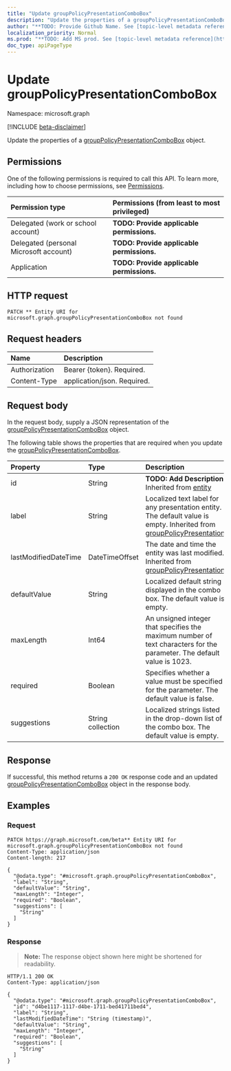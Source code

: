 ```yaml
---
title: "Update groupPolicyPresentationComboBox"
description: "Update the properties of a groupPolicyPresentationComboBox object."
author: "**TODO: Provide Github Name. See [topic-level metadata reference](https://msgo.azurewebsites.net/add/document/guidelines/metadata.html#topic-level-metadata)**"
localization_priority: Normal
ms.prod: "**TODO: Add MS prod. See [topic-level metadata reference](https://msgo.azurewebsites.net/add/document/guidelines/metadata.html#topic-level-metadata)**"
doc_type: apiPageType
---
```


# Update groupPolicyPresentationComboBox
Namespace: microsoft.graph

[!INCLUDE [beta-disclaimer](../../includes/beta-disclaimer.md)]

Update the properties of a [groupPolicyPresentationComboBox](../resources/grouppolicypresentationcombobox.md) object.

## Permissions
One of the following permissions is required to call this API. To learn more, including how to choose permissions, see [Permissions](/graph/permissions-reference).

|Permission type|Permissions (from least to most privileged)|
|:---|:---|
|Delegated (work or school account)|**TODO: Provide applicable permissions.**|
|Delegated (personal Microsoft account)|**TODO: Provide applicable permissions.**|
|Application|**TODO: Provide applicable permissions.**|

## HTTP request

<!-- {
  "blockType": "ignored"
}
-->
``` http
PATCH ** Entity URI for microsoft.graph.groupPolicyPresentationComboBox not found
```

## Request headers
|Name|Description|
|:---|:---|
|Authorization|Bearer {token}. Required.|
|Content-Type|application/json. Required.|

## Request body
In the request body, supply a JSON representation of the [groupPolicyPresentationComboBox](../resources/grouppolicypresentationcombobox.md) object.

The following table shows the properties that are required when you update the [groupPolicyPresentationComboBox](../resources/grouppolicypresentationcombobox.md).

|Property|Type|Description|
|:---|:---|:---|
|id|String|**TODO: Add Description** Inherited from [entity](../resources/entity.md)|
|label|String|Localized text label for any presentation entity. The default value is empty. Inherited from [groupPolicyPresentation](../resources/grouppolicypresentation.md)|
|lastModifiedDateTime|DateTimeOffset|The date and time the entity was last modified. Inherited from [groupPolicyPresentation](../resources/grouppolicypresentation.md)|
|defaultValue|String|Localized default string displayed in the combo box. The default value is empty.|
|maxLength|Int64|An unsigned integer that specifies the maximum number of text characters for the parameter. The default value is 1023.|
|required|Boolean|Specifies whether a value must be specified for the parameter. The default value is false.|
|suggestions|String collection|Localized strings listed in the drop-down list of the combo box. The default value is empty.|



## Response

If successful, this method returns a `200 OK` response code and an updated [groupPolicyPresentationComboBox](../resources/grouppolicypresentationcombobox.md) object in the response body.

## Examples

### Request
<!-- {
  "blockType": "request",
  "name": "update_grouppolicypresentationcombobox"
}
-->
``` http
PATCH https://graph.microsoft.com/beta** Entity URI for microsoft.graph.groupPolicyPresentationComboBox not found
Content-Type: application/json
Content-length: 217

{
  "@odata.type": "#microsoft.graph.groupPolicyPresentationComboBox",
  "label": "String",
  "defaultValue": "String",
  "maxLength": "Integer",
  "required": "Boolean",
  "suggestions": [
    "String"
  ]
}
```


### Response
>**Note:** The response object shown here might be shortened for readability.
<!-- {
  "blockType": "response",
  "truncated": true
}
-->
``` http
HTTP/1.1 200 OK
Content-Type: application/json

{
  "@odata.type": "#microsoft.graph.groupPolicyPresentationComboBox",
  "id": "d4be1117-1117-d4be-1711-bed41711bed4",
  "label": "String",
  "lastModifiedDateTime": "String (timestamp)",
  "defaultValue": "String",
  "maxLength": "Integer",
  "required": "Boolean",
  "suggestions": [
    "String"
  ]
}
```

